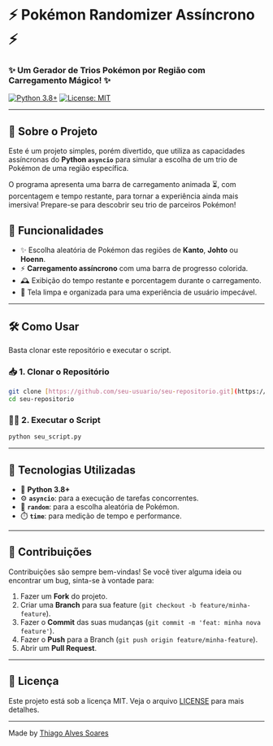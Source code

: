 # ⚡ Pokémon Randomizer Assíncrono ⚡

### ✨ Um Gerador de Trios Pokémon por Região com Carregamento Mágico! ✨

[![Python 3.8+](https://img.shields.io/badge/Python-3.8+-blue.svg)](https://www.python.org/downloads/)
[![License: MIT](https://img.shields.io/badge/License-MIT-green.svg)](https://opensource.org/licenses/MIT)

---

## 🚀 Sobre o Projeto

Este é um projeto simples, porém divertido, que utiliza as capacidades assíncronas do **Python `asyncio`** para simular a escolha de um trio de Pokémon de uma região específica.

O programa apresenta uma barra de carregamento animada ⏳, com porcentagem e tempo restante, para tornar a experiência ainda mais imersiva! Prepare-se para descobrir seu trio de parceiros Pokémon!

## 🌟 Funcionalidades

* ✨ Escolha aleatória de Pokémon das regiões de **Kanto**, **Johto** ou **Hoenn**.
* ⚡ **Carregamento assíncrono** com uma barra de progresso colorida.
* 🕰️ Exibição do tempo restante e porcentagem durante o carregamento.
* 🎉 Tela limpa e organizada para uma experiência de usuário impecável.

---

## 🛠️ Como Usar

Basta clonar este repositório e executar o script.

### 📥 1. Clonar o Repositório

```bash
git clone [https://github.com/seu-usuario/seu-repositorio.git](https://github.com/seu-usuario/seu-repositorio.git)
cd seu-repositorio
````

### 🏃‍♂️ 2. Executar o Script

```bash
python seu_script.py
```
-----

## 🔧 Tecnologias Utilizadas

  * 🐍 **Python 3.8+**
  * ⚙️ **`asyncio`**: para a execução de tarefas concorrentes.
  * 🎲 **`random`**: para a escolha aleatória de Pokémon.
  * ⏱️ **`time`**: para medição de tempo e performance.

-----

## 🤝 Contribuições

Contribuições são sempre bem-vindas\! Se você tiver alguma ideia ou encontrar um bug, sinta-se à vontade para:

1.  Fazer um **Fork** do projeto.
2.  Criar uma **Branch** para sua feature (`git checkout -b feature/minha-feature`).
3.  Fazer o **Commit** das suas mudanças (`git commit -m 'feat: minha nova feature'`).
4.  Fazer o **Push** para a Branch (`git push origin feature/minha-feature`).
5.  Abrir um **Pull Request**.

-----

## 📜 Licença

Este projeto está sob a licença MIT. Veja o arquivo [LICENSE](https://www.google.com/search?q=LICENSE) para mais detalhes.

-----

Made by [Thiago Alves Soares](https://github.com/kkthiago)

```
```